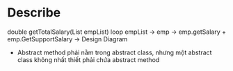 # Describe 
double getTotalSalary(List<Employee> empList)
loop empList -> emp
-> emp.getSalary + emp.GetSupportSalary
-> Design Diagram
* Abstract method phải nằm trong abstract class, nhưng một abstract class không nhất thiết phải chứa abstract method
